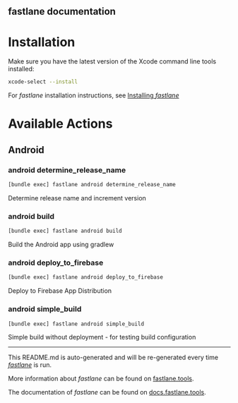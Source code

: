 fastlane documentation
----

# Installation

Make sure you have the latest version of the Xcode command line tools installed:

```sh
xcode-select --install
```

For _fastlane_ installation instructions, see [Installing _fastlane_](https://docs.fastlane.tools/#installing-fastlane)

# Available Actions

## Android

### android determine_release_name

```sh
[bundle exec] fastlane android determine_release_name
```

Determine release name and increment version

### android build

```sh
[bundle exec] fastlane android build
```

Build the Android app using gradlew

### android deploy_to_firebase

```sh
[bundle exec] fastlane android deploy_to_firebase
```

Deploy to Firebase App Distribution

### android simple_build

```sh
[bundle exec] fastlane android simple_build
```

Simple build without deployment - for testing build configuration

----

This README.md is auto-generated and will be re-generated every time [_fastlane_](https://fastlane.tools) is run.

More information about _fastlane_ can be found on [fastlane.tools](https://fastlane.tools).

The documentation of _fastlane_ can be found on [docs.fastlane.tools](https://docs.fastlane.tools).
